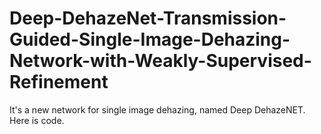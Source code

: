 # Deep-DehazeNet-Transmission-Guided-Single-Image-Dehazing-Network-with-Weakly-Supervised-Refinement
It's a new network for single image dehazing, named Deep DehazeNET. Here is code.
